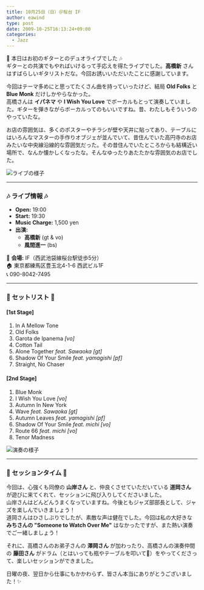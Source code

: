 ```yaml
---
title: 10月25日（日）＠桜台 IF
author: eawind
type: post
date: 2009-10-25T16:13:24+09:00
categories:
  - Jazz
---
```

🎸 本日はお初のギターとのデュオライブでした 🎶  
ギターとの共演でもやればいけるって手応えを得たライブでした。**高橋新** さんはすばらしいギタリストだな。今回お誘いいただいたことに感謝しています。

今回はテーマ多めにと思ってたくさん曲を持っていったけど、結局 **Old Folks** と **Blue Monk** だけしかやらなかった。  
高橋さんは **イパネマ** や **I Wish You Love** でボーカルもとって演奏していました。ギターを弾きながらボーカルってのもいいですね。昔、わたしもそういうのやっていたな。

お店の雰囲気は、多くのポスターやチラシが壁や天井に貼ってあり、テーブルにはいろんなマスターの手作りオブジェが並んでいて、昔住んでいた高円寺のお店みたいな中央線沿線的な雰囲気だった。その昔住んでいたところからも結構近い場所で、なんか懐かしくなったな。そんなゆったりあたたかな雰囲気のお店でした。

![ライブの様子](/img/2009/10/DSCF0008-2.jpg)  

---

### 🎶 ライブ情報 🎶  
- **Open:** 19:00  
- **Start:** 19:30  
- **Music Charge:** 1,500 yen  
- **出演:**  
  - **高橋新** (gt & vo)  
  - **風間進一** (bs)  

📍 **会場:** IF（西武池袋線桜台駅徒歩5分）  
🏠 東京都練馬区豊玉北4-1-6 西武ビル1F  
📞 090-8042-7495  

---

### 🎼 セットリスト 🎼  

#### **[1st Stage]**  
1. In A Mellow Tone  
2. Old Folks  
3. Garota de Ipanema *[vo]*  
4. Cotton Tail  
5. Alone Together *feat. Sawaoka [gt]*  
6. Shadow Of Your Smile *feat. yamagishi [pf]*  
7. Straight, No Chaser  

#### **[2nd Stage]**  
1. Blue Monk  
2. I Wish You Love *[vo]*  
3. Autumn In New York  
4. Wave *feat. Sawaoka [gt]*  
5. Autumn Leaves *feat. yamagishi [pf]*  
6. Shadow Of Your Smile *feat. michi [vo]*  
7. Route 66 *feat. michi [vo]*  
8. Tenor Madness  

![演奏の様子](/img/2009/10/DSCF0021.jpg)  

---

### 🎤 セッションタイム 🎤  
今回は、心強くも同僚の **山岸さん** と、仲良くさせていただいている **道岡さん** が遊びに来てくれて、セッションに飛び入りしてくださいました。  
山岸さんはどんどんうまくなっていますね。今後ともジャズ部部長として、ジャズを楽しんでいきましょう！  
道岡さんはひさしぶりでしたが、素敵な声は健在でした。今回は私の大好きな **みちさんの "Someone to Watch Over Me"** はなかったですが、また熱い演奏でご一緒しましょう！  

それに、高橋さんのお弟子さんの **澤岡さん** が加わったり、高橋さんの演奏仲間の **藤田さん** がドラム（とはいっても瓶やテーブルを叩いて🎵）をやってくださって、楽しいセッションができました。  

日曜の夜、翌日から仕事にもかかわらず、皆さん本当にありがとうございました！✨
